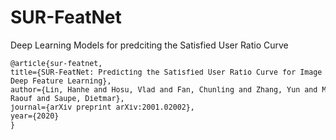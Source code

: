 # SUR-FeatNet
Deep Learning Models for predciting the Satisfied User Ratio Curve



<small>
<pre>
@article{sur-featnet,
title={SUR-FeatNet: Predicting the Satisfied User Ratio Curve for Image Compression with <br>Deep Feature Learning},
author={Lin, Hanhe and Hosu, Vlad and Fan, Chunling and Zhang, Yun and Mu, Yuchen and Hamzaoui, <br>Raouf and Saupe, Dietmar},
journal={arXiv preprint arXiv:2001.02002},
year={2020}
}
</pre>
</small>
